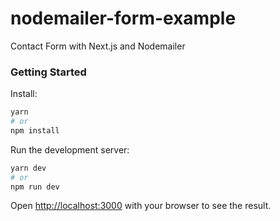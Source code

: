 # nodemailer-form-example
Contact Form with Next.js and Nodemailer

### Getting Started

Install:

```bash
yarn
# or
npm install
```

Run the development server:

```bash
yarn dev
# or
npm run dev
```
Open [http://localhost:3000](http://localhost:3000) with your browser to see the result.
